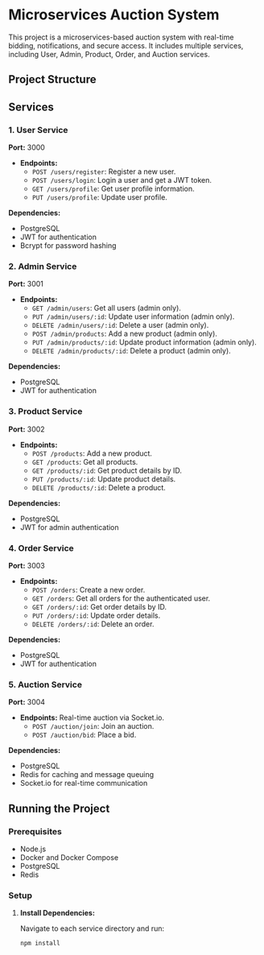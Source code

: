 # Microservices Auction System

This project is a microservices-based auction system with real-time bidding, notifications, and secure access. It includes multiple services, including User, Admin, Product, Order, and Auction services. 

## Project Structure


## Services

### 1. User Service

**Port:** 3000

- **Endpoints:**
  - `POST /users/register`: Register a new user.
  - `POST /users/login`: Login a user and get a JWT token.
  - `GET /users/profile`: Get user profile information.
  - `PUT /users/profile`: Update user profile.

**Dependencies:**
- PostgreSQL
- JWT for authentication
- Bcrypt for password hashing

### 2. Admin Service

**Port:** 3001

- **Endpoints:**
  - `GET /admin/users`: Get all users (admin only).
  - `PUT /admin/users/:id`: Update user information (admin only).
  - `DELETE /admin/users/:id`: Delete a user (admin only).
  - `POST /admin/products`: Add a new product (admin only).
  - `PUT /admin/products/:id`: Update product information (admin only).
  - `DELETE /admin/products/:id`: Delete a product (admin only).

**Dependencies:**
- PostgreSQL
- JWT for authentication

### 3. Product Service

**Port:** 3002

- **Endpoints:**
  - `POST /products`: Add a new product.
  - `GET /products`: Get all products.
  - `GET /products/:id`: Get product details by ID.
  - `PUT /products/:id`: Update product details.
  - `DELETE /products/:id`: Delete a product.

**Dependencies:**
- PostgreSQL
- JWT for admin authentication

### 4. Order Service

**Port:** 3003

- **Endpoints:**
  - `POST /orders`: Create a new order.
  - `GET /orders`: Get all orders for the authenticated user.
  - `GET /orders/:id`: Get order details by ID.
  - `PUT /orders/:id`: Update order details.
  - `DELETE /orders/:id`: Delete an order.

**Dependencies:**
- PostgreSQL
- JWT for authentication

### 5. Auction Service

**Port:** 3004

- **Endpoints:** Real-time auction via Socket.io.
  - `POST /auction/join`: Join an auction.
  - `POST /auction/bid`: Place a bid.

**Dependencies:**
- PostgreSQL
- Redis for caching and message queuing
- Socket.io for real-time communication

## Running the Project

### Prerequisites

- Node.js
- Docker and Docker Compose
- PostgreSQL
- Redis

### Setup

1. **Install Dependencies:**

   Navigate to each service directory and run:
   ```bash
   npm install
